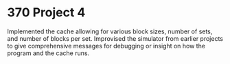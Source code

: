 # 370 Project 4

Implemented the cache allowing for various block sizes, number of sets, and number of blocks per set. 
Improvised the simulator from earlier projects to give comprehensive messages for debugging or insight on how the program and the cache runs.
